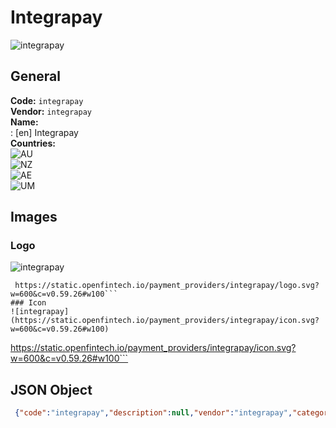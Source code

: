 # Integrapay 
![integrapay](https://static.openfintech.io/payment_providers/integrapay/logo.svg?w=600&c=v0.59.26#w100)  
## General 
**Code:** `integrapay`  
**Vendor:** `integrapay`  
**Name:**  
:	[en] Integrapay  
**Countries:**  
![AU](https://cdnjs.cloudflare.com/ajax/libs/flag-icon-css/3.3.0/flags/4x3/AU.svg#w24)  
![NZ](https://cdnjs.cloudflare.com/ajax/libs/flag-icon-css/3.3.0/flags/4x3/NZ.svg#w24)  
![AE](https://cdnjs.cloudflare.com/ajax/libs/flag-icon-css/3.3.0/flags/4x3/AE.svg#w24)  
![UM](https://cdnjs.cloudflare.com/ajax/libs/flag-icon-css/3.3.0/flags/4x3/UM.svg#w24)  
 
## Images 
### Logo 
![integrapay](https://static.openfintech.io/payment_providers/integrapay/logo.svg?w=600&c=v0.59.26#w100)  
```
 https://static.openfintech.io/payment_providers/integrapay/logo.svg?w=600&c=v0.59.26#w100```  
### Icon 
![integrapay](https://static.openfintech.io/payment_providers/integrapay/icon.svg?w=600&c=v0.59.26#w100)  
```
 https://static.openfintech.io/payment_providers/integrapay/icon.svg?w=600&c=v0.59.26#w100```  
## JSON Object 
```json
 {"code":"integrapay","description":null,"vendor":"integrapay","categories":null,"countries":["AU","NZ","AE","UM"],"payment_method":null,"payout_method":null,"metadata":{"about_payments_code":"integrapay"},"name":{"en":"Integrapay"}}```  
